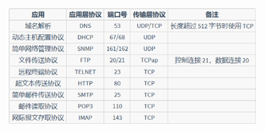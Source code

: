 <!-- 应用|应用层协议|端口号|传输层协议|备注
--|--|--|--|--|--
域名解析|DNS|53|UDP/TCP|长度超过 512 字节时使用 TCP
动态主机配置协议|DHCP|67/68|UDP
简单网络管理协议|SNMP|161/162|UDP
文件传送协议|FTP|20/21|TCPap|控制连接 21，数据连接 20
远程终端协议|TELNET|23|TCP
超文本传送协议|HTTP|80|TCP
简单邮件传送协议|SMTP|25|TCP
邮件读取协议|POP3|110|TCP
网际报文存取协议|IMAP|143|TCP -->
![常用端口](img/常用端口.png)
